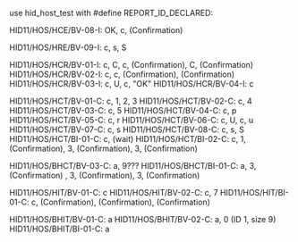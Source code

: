 use hid_host_test with #define REPORT_ID_DECLARED:

HID11/HOS/HCE/BV-08-I: OK, c, (Confirmation)

HID11/HOS/HRE/BV-09-I: c, s, S

HID11/HOS/HCR/BV-01-I: c, C, c, (Confirmation), C, (Confirmation)
HID11/HOS/HCR/BV-02-I: c, c, (Confirmation), (Confirmation)
HID11/HOS/HCR/BV-03-I: c, U, c, "OK"
HID11/HOS/HCR/BV-04-I: c

HID11/HOS/HCT/BV-01-C: c, 1, 2, 3
HID11/HOS/HCT/BV-02-C: c, 4
HID11/HOS/HCT/BV-03-C: c, 5
HID11/HOS/HCT/BV-04-C: c, p
HID11/HOS/HCT/BV-05-C: c, r
HID11/HOS/HCT/BV-06-C: c, U, c, u
HID11/HOS/HCT/BV-07-C: c, s
HID11/HOS/HCT/BV-08-C: c, s, S
HID11/HOS/HCT/BI-01-C: c, (wait)
HID11/HOS/HCT/BI-02-C: c, 1, (Confirmation), 3, (Confirmation), 3, (Confirmation)

HID11/HOS/BHCT/BV-03-C: a, 9???
HID11/HOS/BHCT/BI-01-C: a, 3, (Confirmation) , 3, (Confirmation), 3, (Confirmation)

HID11/HOS/HIT/BV-01-C: c
HID11/HOS/HIT/BV-02-C: c, 7
HID11/HOS/HIT/BI-01-C: c, (Confirmation), (Confirmation), (Confirmation)

HID11/HOS/BHIT/BV-01-C: a
HID11/HOS/BHIT/BV-02-C: a, 0 (ID 1, size 9)
HID11/HOS/BHIT/BI-01-C: a

